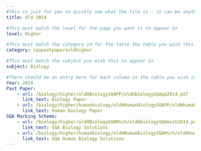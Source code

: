 ```yaml
---
#This is just for you to quickly see what the file is - it can be anything you want
title: Old 2014

#This must match the level for the page you want it to appear on
level: Higher

#This must match the category id for the table the table you wish this to appear in
category: sqapastpapersoldhigher

#This must match the subject you wish this to appear in
subject: Biology

#There should be an entry here for each column in the table you wish to populate:
Year: 2014
Past Paper:
    - url: /biology/higher/oldHBiologySQAPP/oldHbiologySQApp2014.pdf
      link_text: Biology Paper
    - url: /biology/higher/humanbiology/oldHHumanBiologySQAPP/oldHhumabioSQApp2014.pdf
      link_text: Human Biology Paper
SQA Marking Scheme:
    - url: /biology/higher/oldHBiologySQAMsch/oldHbiologySQAmsch2014.pdf
      link_text: SQA Biology Solutions
    - url: /biology/higher/humanbiology/oldHHumanBiologySQAMsch/oldHhumanbioSQAmsch2014.pdf
      link_text: SQA Human Biology Solutions
---
```


